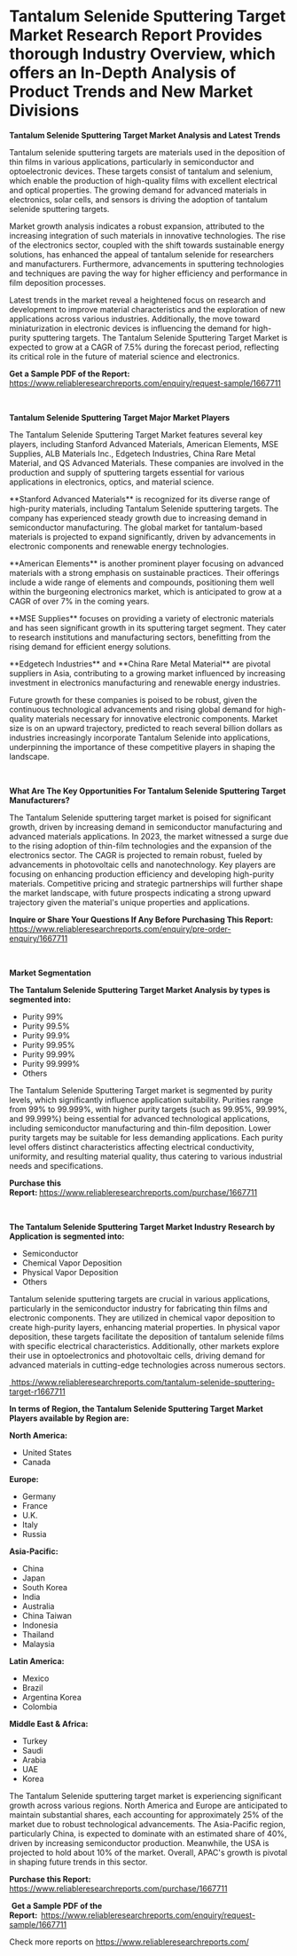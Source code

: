 <p><h1>Tantalum Selenide Sputtering Target Market Research Report Provides thorough Industry Overview, which offers an In-Depth Analysis of Product Trends and New Market Divisions</h1></p><p><strong>Tantalum Selenide Sputtering Target Market Analysis and Latest Trends</strong></p>
<p><p>Tantalum selenide sputtering targets are materials used in the deposition of thin films in various applications, particularly in semiconductor and optoelectronic devices. These targets consist of tantalum and selenium, which enable the production of high-quality films with excellent electrical and optical properties. The growing demand for advanced materials in electronics, solar cells, and sensors is driving the adoption of tantalum selenide sputtering targets.</p><p>Market growth analysis indicates a robust expansion, attributed to the increasing integration of such materials in innovative technologies. The rise of the electronics sector, coupled with the shift towards sustainable energy solutions, has enhanced the appeal of tantalum selenide for researchers and manufacturers. Furthermore, advancements in sputtering technologies and techniques are paving the way for higher efficiency and performance in film deposition processes.</p><p>Latest trends in the market reveal a heightened focus on research and development to improve material characteristics and the exploration of new applications across various industries. Additionally, the move toward miniaturization in electronic devices is influencing the demand for high-purity sputtering targets. The Tantalum Selenide Sputtering Target Market is expected to grow at a CAGR of 7.5% during the forecast period, reflecting its critical role in the future of material science and electronics.</p></p>
<p><strong>Get a Sample PDF of the Report:&nbsp;</strong> <a href="https://www.reliableresearchreports.com/enquiry/request-sample/1667711?utm_campaign=2788&utm_medium=2&utm_source=Github&utm_content=ia&utm_term=08032025&utm_id=tantalum-selenide-sputtering-target">https://www.reliableresearchreports.com/enquiry/request-sample/1667711</a></p>
<p>&nbsp;</p>
<p><strong>Tantalum Selenide Sputtering Target Major Market Players</strong></p>
<p><p>The Tantalum Selenide Sputtering Target Market features several key players, including Stanford Advanced Materials, American Elements, MSE Supplies, ALB Materials Inc., Edgetech Industries, China Rare Metal Material, and QS Advanced Materials. These companies are involved in the production and supply of sputtering targets essential for various applications in electronics, optics, and material science.</p><p>**Stanford Advanced Materials** is recognized for its diverse range of high-purity materials, including Tantalum Selenide sputtering targets. The company has experienced steady growth due to increasing demand in semiconductor manufacturing. The global market for tantalum-based materials is projected to expand significantly, driven by advancements in electronic components and renewable energy technologies.</p><p>**American Elements** is another prominent player focusing on advanced materials with a strong emphasis on sustainable practices. Their offerings include a wide range of elements and compounds, positioning them well within the burgeoning electronics market, which is anticipated to grow at a CAGR of over 7% in the coming years.</p><p>**MSE Supplies** focuses on providing a variety of electronic materials and has seen significant growth in its sputtering target segment. They cater to research institutions and manufacturing sectors, benefitting from the rising demand for efficient energy solutions.</p><p>**Edgetech Industries** and **China Rare Metal Material** are pivotal suppliers in Asia, contributing to a growing market influenced by increasing investment in electronics manufacturing and renewable energy industries. </p><p>Future growth for these companies is poised to be robust, given the continuous technological advancements and rising global demand for high-quality materials necessary for innovative electronic components. Market size is on an upward trajectory, predicted to reach several billion dollars as industries increasingly incorporate Tantalum Selenide into applications, underpinning the importance of these competitive players in shaping the landscape.</p></p>
<p>&nbsp;</p>
<p><strong>What Are The Key Opportunities For Tantalum Selenide Sputtering Target Manufacturers?</strong></p>
<p><p>The Tantalum Selenide sputtering target market is poised for significant growth, driven by increasing demand in semiconductor manufacturing and advanced materials applications. In 2023, the market witnessed a surge due to the rising adoption of thin-film technologies and the expansion of the electronics sector. The CAGR is projected to remain robust, fueled by advancements in photovoltaic cells and nanotechnology. Key players are focusing on enhancing production efficiency and developing high-purity materials. Competitive pricing and strategic partnerships will further shape the market landscape, with future prospects indicating a strong upward trajectory given the material's unique properties and applications.</p></p>
<p><strong>Inquire or Share Your Questions If Any Before Purchasing This Report:</strong> <a href="https://www.reliableresearchreports.com/enquiry/pre-order-enquiry/1667711?utm_campaign=2788&utm_medium=2&utm_source=Github&utm_content=ia&utm_term=08032025&utm_id=tantalum-selenide-sputtering-target">https://www.reliableresearchreports.com/enquiry/pre-order-enquiry/1667711</a></p>
<p>&nbsp;</p>
<p><strong>Market Segmentation</strong></p>
<p><strong>The Tantalum Selenide Sputtering Target Market Analysis by types is segmented into:</strong></p>
<p><ul><li>Purity 99%</li><li>Purity 99.5%</li><li>Purity 99.9%</li><li>Purity 99.95%</li><li>Purity 99.99%</li><li>Purity 99.999%</li><li>Others</li></ul></p>
<p><p>The Tantalum Selenide Sputtering Target market is segmented by purity levels, which significantly influence application suitability. Purities range from 99% to 99.999%, with higher purity targets (such as 99.95%, 99.99%, and 99.999%) being essential for advanced technological applications, including semiconductor manufacturing and thin-film deposition. Lower purity targets may be suitable for less demanding applications. Each purity level offers distinct characteristics affecting electrical conductivity, uniformity, and resulting material quality, thus catering to various industrial needs and specifications.</p></p>
<p><strong>Purchase this Report:&nbsp;</strong><a href="https://www.reliableresearchreports.com/purchase/1667711?utm_campaign=2788&utm_medium=2&utm_source=Github&utm_content=ia&utm_term=08032025&utm_id=tantalum-selenide-sputtering-target">https://www.reliableresearchreports.com/purchase/1667711</a></p>
<p>&nbsp;</p>
<p><strong>The Tantalum Selenide Sputtering Target Market Industry Research by Application is segmented into:</strong></p>
<p><ul><li>Semiconductor</li><li>Chemical Vapor Deposition</li><li>Physical Vapor Deposition</li><li>Others</li></ul></p>
<p><p>Tantalum selenide sputtering targets are crucial in various applications, particularly in the semiconductor industry for fabricating thin films and electronic components. They are utilized in chemical vapor deposition to create high-purity layers, enhancing material properties. In physical vapor deposition, these targets facilitate the deposition of tantalum selenide films with specific electrical characteristics. Additionally, other markets explore their use in optoelectronics and photovoltaic cells, driving demand for advanced materials in cutting-edge technologies across numerous sectors.</p></p>
<p><a href="https://www.reliableresearchreports.com/tantalum-selenide-sputtering-target-r1667711?utm_campaign=2788&utm_medium=2&utm_source=Github&utm_content=ia&utm_term=08032025&utm_id=tantalum-selenide-sputtering-target">&nbsp;https://www.reliableresearchreports.com/tantalum-selenide-sputtering-target-r1667711</a></p>
<p><strong>In terms of Region, the Tantalum Selenide Sputtering Target Market Players available by Region are:</strong></p>
<p>
    <p> <strong> North America: </strong>
        <ul>
            <li>United States</li>
            <li>Canada</li>
        </ul>
        </p> 
    <p> <strong> Europe: </strong>
        <ul>
            <li>Germany</li>
            <li>France</li>
            <li>U.K.</li>
            <li>Italy</li>
            <li>Russia</li>
        </ul>
        </p> 
    <p> <strong> Asia-Pacific: </strong>
        <ul>
            <li>China</li>
            <li>Japan</li>
            <li>South Korea</li>
            <li>India</li>
            <li>Australia</li>
            <li>China Taiwan</li>
            <li>Indonesia</li>
            <li>Thailand</li>
            <li>Malaysia</li>
        </ul>
        </p> 
    <p> <strong> Latin America: </strong>
        <ul>
            <li>Mexico</li>
            <li>Brazil</li>
            <li>Argentina Korea</li>
            <li>Colombia</li>
        </ul>
        </p> 
    <p> <strong> Middle East & Africa: </strong>
        <ul>
            <li>Turkey</li>
            <li>Saudi</li>
            <li>Arabia</li>
            <li>UAE</li>
            <li>Korea</li>
        </ul>
    </p>
    </p>
<p><p>The Tantalum Selenide sputtering target market is experiencing significant growth across various regions. North America and Europe are anticipated to maintain substantial shares, each accounting for approximately 25% of the market due to robust technological advancements. The Asia-Pacific region, particularly China, is expected to dominate with an estimated share of 40%, driven by increasing semiconductor production. Meanwhile, the USA is projected to hold about 10% of the market. Overall, APAC's growth is pivotal in shaping future trends in this sector.</p></p>
<p><strong>Purchase this Report: </strong><a href="https://www.reliableresearchreports.com/purchase/1667711?utm_campaign=2788&utm_medium=2&utm_source=Github&utm_content=ia&utm_term=08032025&utm_id=tantalum-selenide-sputtering-target">https://www.reliableresearchreports.com/purchase/1667711</a></p>
<p>&nbsp;<strong>Get a Sample PDF of the Report:&nbsp;&nbsp;</strong><a href="https://www.reliableresearchreports.com/enquiry/request-sample/1667711?utm_campaign=2788&utm_medium=2&utm_source=Github&utm_content=ia&utm_term=08032025&utm_id=tantalum-selenide-sputtering-target">https://www.reliableresearchreports.com/enquiry/request-sample/1667711</a></p>
<p><strong></strong></p>
<p>Check more reports on <a href="https://www.reliableresearchreports.com/?utm_campaign=2788&utm_medium=2&utm_source=Github&utm_content=ia&utm_term=08032025&utm_id=tantalum-selenide-sputtering-target">https://www.reliableresearchreports.com/</a></p>